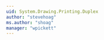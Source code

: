 ```yaml
---
uid: System.Drawing.Printing.Duplex
author: "stevehoag"
ms.author: "shoag"
manager: "wpickett"
---
```

